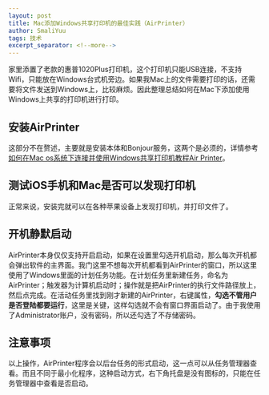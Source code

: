 ```yaml
---
layout: post
title: Mac添加Windows共享打印机的最佳实践（AirPrinter）
author: SmaliYuu
tags: 技术
excerpt_separator: <!--more-->
---
```


家里添置了老款的惠普1020Plus打印机，这个打印机只能USB连接，不支持Wifi，只能放在Windows台式机旁边。如果我Mac上的文件需要打印的话，还需要将文件发送到Windows上，比较麻烦。因此整理总结如何在Mac下添加使用Windows上共享的打印机进行打印。

<!--more-->

## 安装AirPrinter
这部分不在赘述，主要就是安装本体和Bonjour服务，这两个是必须的，详情参考[如何在Mac os系统下连接并使用Windows共享打印机教程Air Printer](https://www.bilibili.com/video/BV1ct411u7fw/)。

## 测试iOS手机和Mac是否可以发现打印机
正常来说，安装完就可以在各种苹果设备上发现打印机，并打印文件了。

## 开机静默启动
AirPrinter本身仅仅支持开启启动，如果在设置里勾选开机启动，那么每次开机都会弹出软件的主界面。我门这里不想每次开机都看到AirPrinter的窗口，所以这里使用了Windows里面的计划任务功能。在计划任务里新建任务，命名为AirPrinter；触发器为计算机启动时；操作就是把AirPrinter的执行文件路径放上，然后点完成。在活动任务里找到刚才新建的AirPrinter，右键属性，**勾选不管用户是否登陆都要运行**，这里是关键，这样勾选就不会有窗口界面启动了。由于我使用了Administrator账户，没有密码，所以还勾选了不存储密码。  

## 注意事项
以上操作，AirPrinter程序会以后台任务的形式启动，这一点可以从任务管理器查看。而且不同于最小化程序，这种启动方式，右下角托盘是没有图标的，只能在任务管理器中查看是否启动。

